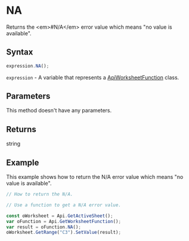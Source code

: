 # NA

Returns the &lt;em&gt;#N/A&lt;/em&gt; error value which means "no value is available".

## Syntax

```javascript
expression.NA();
```

`expression` - A variable that represents a [ApiWorksheetFunction](../ApiWorksheetFunction.md) class.

## Parameters

This method doesn't have any parameters.

## Returns

string

## Example

This example shows how to return the N/A error value which means "no value is available".

```javascript editor-xlsx
// How to return the N/A.

// Use a function to get a N/A error value.

const oWorksheet = Api.GetActiveSheet(); 
var oFunction = Api.GetWorksheetFunction();
var result = oFunction.NA();
oWorksheet.GetRange("C3").SetValue(result);

```
